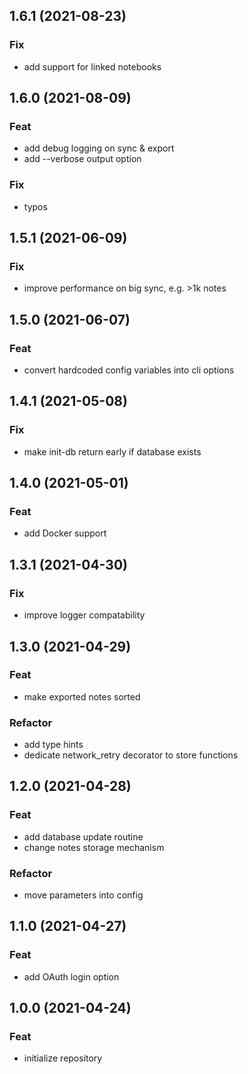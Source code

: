 ## 1.6.1 (2021-08-23)

### Fix

- add support for linked notebooks

## 1.6.0 (2021-08-09)

### Feat

- add debug logging on sync & export
- add --verbose output option

### Fix

- typos

## 1.5.1 (2021-06-09)

### Fix

- improve performance on big sync, e.g. >1k notes

## 1.5.0 (2021-06-07)

### Feat

- convert hardcoded config variables into cli options

## 1.4.1 (2021-05-08)

### Fix

- make init-db return early if database exists

## 1.4.0 (2021-05-01)

### Feat

- add Docker support

## 1.3.1 (2021-04-30)

### Fix

- improve logger compatability

## 1.3.0 (2021-04-29)

### Feat

- make exported notes sorted

### Refactor

- add type hints
- dedicate network_retry decorator to store functions

## 1.2.0 (2021-04-28)

### Feat

- add database update routine
- change notes storage mechanism

### Refactor

- move parameters into config

## 1.1.0 (2021-04-27)

### Feat

- add OAuth login option

## 1.0.0 (2021-04-24)

### Feat

- initialize repository

